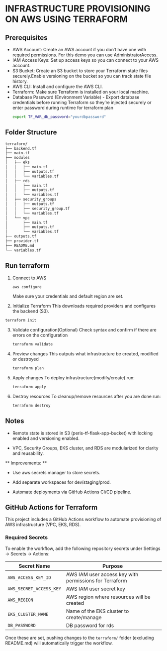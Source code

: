 # INFRASTRUCTURE PROVISIONING ON AWS USING TERRAFORM

## Prerequisites
- AWS Account: Create an AWS account if you don’t have one with required permissions. For this demo 
  you can use AdministratorAccess.
- IAM Access Keys: Set up access keys so you can connect to your AWS account.
- S3 Bucket: Create an S3 bucket to store your Terraform state files securely.Enable versioning on 
  the bucket so you can track state file history.
- AWS CLI: Install and configure the AWS CLI.
- Terraform: Make sure Terraform is installed on your local machine.
- Database Password (Environment Variable) - Export database credentials before running Terraform 
  so they’re injected securely or enter password during runtime for terraform plan
  ```bash
  export TF_VAR_db_password="yourdbpassword"
  ```
 
## Folder Structure
```bash
terraform/
├── backend.tf
├── main.tf
├── modules
│   ├── eks
│   │   ├── main.tf
│   │   ├── outputs.tf
│   │   └── variables.tf
│   ├── rds
│   │   ├── main.tf
│   │   ├── outputs.tf
│   │   └── variables.tf
│   ├── security_groups
│   │   ├── outputs.tf
│   │   ├── security_group.tf
│   │   └── variables.tf
│   └── vpc
│       ├── main.tf
│       ├── outputs.tf
│       └── variables.tf
├── outputs.tf
├── provider.tf
├── README.md
└── variables.tf
```
## Run terraform
1. Connect to AWS
    ```bash
    aws configure
    ```
   Make sure your credentials and default region are set.

2. Initialize Terraform
  This downloads required providers and configures the backend (S3).
  ```bash
  terraform init
  ```

3. Validate configuration(Optional)
   Check syntax and confirm if there are errors on the configuration
    ```bash
    terraform validate
    ```

4. Preview changes
   This outputs what infrastructure be created, modified or destroyed
   ```bash
   terraform plan
   ```
5. Apply changes
   To deploy infrastructure(modify/create) run:
   ```bash
   terraform apply
   ```

6. Destroy resources
   To cleanup/remove resources after you are done run:
   ```bash
   terraform destroy

## Notes

- Remote state is stored in S3 (peris-tf-flask-app-bucket) with locking enabled and versioning enabled.

- VPC, Security Groups, EKS cluster, and RDS are modularized for clarity and reusability. 

** Improvements: **

- Use aws secrets manager to store secrets.

- Add separate workspaces for dev/staging/prod.

- Automate deployments via GitHub Actions CI/CD pipeline.

## GitHub Actions for Terraform

This project includes a GitHub Actions workflow to automate provisioning of AWS infrastructure (VPC, EKS, RDS).

### Required Secrets

To enable the workflow, add the following repository secrets under Settings → Secrets → Actions:

| Secret Name             | Purpose                                                       |
|-------------------------|---------------------------------------------------------------|
| `AWS_ACCESS_KEY_ID`     | AWS IAM user access key with permissions for Terraform       |
| `AWS_SECRET_ACCESS_KEY` | AWS IAM user secret key                                       |
| `AWS_REGION`            | AWS region where resources will be created                   |
| `EKS_CLUSTER_NAME`      | Name of the EKS cluster to create/manage                     |
| `DB_PASSWORD`           | DB password for rds                                          |

Once these are set, pushing changes to the `terraform/` folder (excluding README.md) will automatically trigger the workflow.
